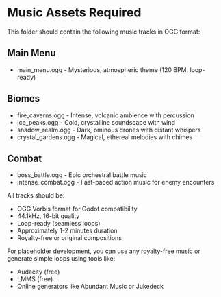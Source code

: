 # Music Assets Required

This folder should contain the following music tracks in OGG format:

## Main Menu
- main_menu.ogg - Mysterious, atmospheric theme (120 BPM, loop-ready)

## Biomes
- fire_caverns.ogg - Intense, volcanic ambience with percussion
- ice_peaks.ogg - Cold, crystalline soundscape with wind
- shadow_realm.ogg - Dark, ominous drones with distant whispers
- crystal_gardens.ogg - Magical, ethereal melodies with chimes

## Combat
- boss_battle.ogg - Epic orchestral battle music
- intense_combat.ogg - Fast-paced action music for enemy encounters

All tracks should be:
- OGG Vorbis format for Godot compatibility
- 44.1kHz, 16-bit quality
- Loop-ready (seamless loops)
- Approximately 1-2 minutes duration
- Royalty-free or original compositions

For placeholder development, you can use any royalty-free music or
generate simple loops using tools like:
- Audacity (free)
- LMMS (free)
- Online generators like Abundant Music or Jukedeck